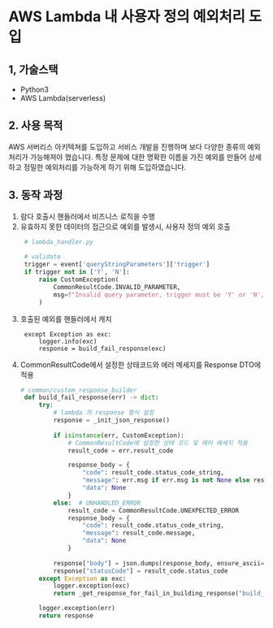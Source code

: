 # AWS Lambda 내 사용자 정의 예외처리 도입

## 1, 가술스택

- Python3
- AWS Lambda(serverless)

## 2. 사용 목적

AWS 서버리스 아키텍쳐를 도입하고 서비스 개발을 진행하며 보다 다양한 종류의 예외처리가 가능해져야 했습니다.
특정 문제에 대한 명확한 이름을 가진 예외를 만들어 상세하고 정밀한 예외처리를 가능하게 하기 위해 도입하였습니다.

## 3. 동작 과정

1. 람다 호출시 핸들러에서 비즈니스 로직을 수행
2. 유효하지 못한 데이터의 접근으로 예외를 발생시, 사용자 정의 예외 호출
   ```python
    # lambda_handler.py
    
    # validate
    trigger = event['queryStringParameters']['trigger']
    if trigger not in ['Y', 'N']:
        raise CustomException(
            CommonResultCode.INVALID_PARAMETER,
            msg=f"Invalid query parameter, trigger must be 'Y' or 'N', {trigger}"
        )

   ```
3. 호출된 예외를 핸들러에서 캐치
   ```angular2html
    except Exception as exc:
        logger.info(exc)
        response = build_fail_response(exc)
   ```
4. CommonResultCode에서 설정한 상태코드와 에러 메세지를 Response DTO에 적용
   ```python
   # common/custom_response_builder
    def build_fail_response(err) -> dict:
        try:
            # lambda 의 response 형식 설정
            response = _init_json_response()
            
            if isinstance(err, CustomException):
                # CommonResultCode에 설정한 상태 코드 및 에러 메세지 적용
                result_code = err.result_code

                response_body = {
                    "code": result_code.status_code_string,
                    "message": err.msg if err.msg is not None else result_code.message,
                    "data": None
                }
            else:  # UNHANDLED_ERROR
                result_code = CommonResultCode.UNEXPECTED_ERROR
                response_body = {
                    "code": result_code.status_code_string,
                    "message": result_code.message,
                    "data": None
                }
    
            response["body"] = json.dumps(response_body, ensure_ascii=False)
            response["statusCode"] = result_code.status_code
        except Exception as exc:
            logger.exception(exc)
            return _get_response_for_fail_in_building_response("build_fail_response")

        logger.exception(err)
        return response
   ```


